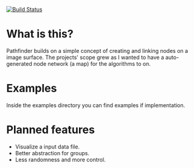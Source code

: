 [![Build Status](https://travis-ci.org/pontuslaestadius/pathfinder.svg?branch=master)](https://travis-ci.org/pontuslaestadius/pathfinder)

# What is this?
Pathfinder builds on a simple concept of creating and linking nodes on a image surface. 
The projects' scope grew as I wanted to have a auto-generated node network (a map) for the algorithms to on. 

# Examples
Inside the examples directory you can find examples if implementation. 

# Planned features
- Visualize a input data file.
- Better abstraction for groups.
- Less randomness and more control.


